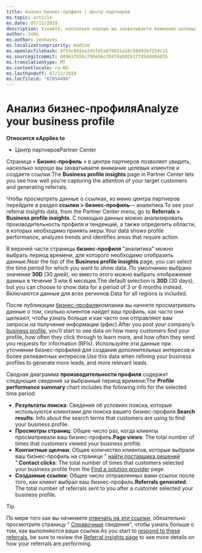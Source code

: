 ```yaml
---
title: Анализ бизнес-профиля | Центр партнеров
ms.topic: article
ms.date: 07/12/2019
description: Узнайте, насколько хорошо вы захватываете внимание целевых клиентов и создаете ссылки.
author: JnHs
ms.author: jenhayes
ms.localizationpriority: medium
ms.openlocfilehash: 8f53c002ea3d1fd1a670031a18c58d93bf259c21
ms.sourcegitcommit: dd961f85bc790e56c70479a5926177454dd8e855
ms.translationtype: MT
ms.contentlocale: ru-RU
ms.lasthandoff: 07/12/2019
ms.locfileid: "67854498"
---
```

# <a name="analyze-your-business-profile"></a><span data-ttu-id="991c7-103">Анализ бизнес-профиля</span><span class="sxs-lookup"><span data-stu-id="991c7-103">Analyze your business profile</span></span>
<!-- 
https://go.microsoft.com/fwlink/?linkid=849120
-->

<span data-ttu-id="991c7-104">**Относится к**</span><span class="sxs-lookup"><span data-stu-id="991c7-104">**Applies to**</span></span>

- <span data-ttu-id="991c7-105">Центр партнеров</span><span class="sxs-lookup"><span data-stu-id="991c7-105">Partner Center</span></span>

<span data-ttu-id="991c7-106">Страница « **Бизнес-профиль** » в центре партнеров позволяет увидеть, насколько хорошо вы захватываете внимание целевых клиентов и создаете ссылки.</span><span class="sxs-lookup"><span data-stu-id="991c7-106">The **Business profile insights** page in Partner Center lets you see how well you're capturing the attention of your target customers and generating referrals.</span></span>

<span data-ttu-id="991c7-107">Чтобы просмотреть данные о ссылках, из меню центра партнеров перейдите в раздел **ссылки > бизнес-профиль**— аналитика.</span><span class="sxs-lookup"><span data-stu-id="991c7-107">To see your referral insights data, from the Partner Center menu, go to **Referrals > Business profile insights**.</span></span> <span data-ttu-id="991c7-108">С помощью данных можно анализировать производительность профиля и тенденций, а также определить области, в которых необходимо принять меры.</span><span class="sxs-lookup"><span data-stu-id="991c7-108">Your data shows profile performance, analyzes trends and identifies areas that require action.</span></span>

<span data-ttu-id="991c7-109">В верхней части страницы **бизнес-профиля** "аналитика" можно выбрать период времени, для которого необходимо отобразить данные.</span><span class="sxs-lookup"><span data-stu-id="991c7-109">Near the top of the **Business profile insights** page, you can select the time period for which you want to show data.</span></span> <span data-ttu-id="991c7-110">По умолчанию выбрано значение **30D** (30 дней), но вместо этого можно выбрать отображение данных в течение 3 или 6 месяцев.</span><span class="sxs-lookup"><span data-stu-id="991c7-110">The default selection is **30D** (30 days), but you can choose to show data for a period of 3 or 6 months instead.</span></span> <span data-ttu-id="991c7-111">Включаются данные для всех регионов.</span><span class="sxs-lookup"><span data-stu-id="991c7-111">Data for all regions is included.</span></span>

<span data-ttu-id="991c7-112">После публикации [бизнес-профиля](create-a-marketing-profile.md)компании вы начнете просматривать данные о том, сколько клиентов найдет ваш профиль, как часто они щелкают, чтобы узнать больше и как часто они отправляют вам запросы на получение информации (рфис).</span><span class="sxs-lookup"><span data-stu-id="991c7-112">After you post your company’s [business profile](create-a-marketing-profile.md), you’ll start to see data on how many customers find your profile, how often they click through to learn more, and how often they send you requests for information (RFIs).</span></span> <span data-ttu-id="991c7-113">Используйте эти данные при уточнении бизнес-профилей для создания дополнительных интересов и более релевантных интересов.</span><span class="sxs-lookup"><span data-stu-id="991c7-113">Use this data when refining your business profiles to generate more leads, and more relevant leads.</span></span>

<span data-ttu-id="991c7-114">Сводная диаграмма **производительности профиля** содержит следующие сведения за выбранный период времени:</span><span class="sxs-lookup"><span data-stu-id="991c7-114">The **Profile performance summary** chart includes the following info for the selected time period:</span></span>

- <span data-ttu-id="991c7-115">**Результаты поиска**: Сведения об условиях поиска, которые используются клиентами для поиска вашего бизнес-профиля.</span><span class="sxs-lookup"><span data-stu-id="991c7-115">**Search results**: Info about the search terms that customers are using to find your business profile.</span></span>
- <span data-ttu-id="991c7-116">**Просмотры страниц**: Общее число раз, когда клиенты просматривали ваш бизнес-профиль.</span><span class="sxs-lookup"><span data-stu-id="991c7-116">**Page views**: The total number of times that customers viewed your business profile.</span></span>
- <span data-ttu-id="991c7-117">**Контактные щелчки**: Общее количество клиентов, которые выбрали ваш бизнес-профиль на странице " [найти поставщика решений](https://www.microsoft.com/solution-providers/home) ".</span><span class="sxs-lookup"><span data-stu-id="991c7-117">**Contact clicks**: The total number of times that customers selected your business profile from the [Find a solution provider](https://www.microsoft.com/solution-providers/home) page.</span></span>
- <span data-ttu-id="991c7-118">**Созданные ссылки**: Общее число отправленных вами ссылок после того, как клиент выбрал ваш бизнес-профиль.</span><span class="sxs-lookup"><span data-stu-id="991c7-118">**Referrals generated**: The total number of referrals sent to you after a customer selected your business profile.</span></span>

> [!TIP]
> <span data-ttu-id="991c7-119">По мере того как вы начинаете [отвечать на эти ссылки](responding-to-referrals.md), обязательно просмотрите страницу " [Справочные](referral-insights.md) сведения", чтобы узнать больше о том, как выполняются ваши ссылки.</span><span class="sxs-lookup"><span data-stu-id="991c7-119">As you start to [respond to these referrals](responding-to-referrals.md), be sure to review the [Referral insights page](referral-insights.md) to see more details on how your referrals are performing.</span></span>
